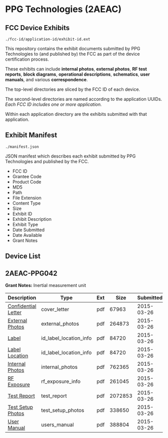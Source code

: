 # PPG Technologies (2AEAC)
## FCC Device Exhibits

```
./fcc-id/application-id/exhibit-id.ext
```

This repository contains the exhibit documents submitted by PPG Technologies to (and published by) the FCC as part of the device certification process.

These exhibits can include **internal photos**, **external photos**, **RF test reports**, **block diagrams**, **operational descriptions**, **schematics**, **user manuals**, and various **correspondence**.

The top-level directories are sliced by the FCC ID of each device.

The second-level directories are named according to the application UUIDs. *Each FCC ID includes one or more application.*

Within each application directory are the exhibits submitted with that application. 

## Exhibit Manifest

```
./manifest.json
```

JSON manifest which describes each exhibit submitted by PPG Technologies and published by the FCC.

- FCC ID
- Grantee Code
- Product Code
- MD5
- Path
- File Extension
- Content Type
- Size
- Exhibit ID
- Exhibit Description
- Exhibit Type
- Date Submitted
- Date Available
- Grant Notes

## Device List
## 2AEAC-PPG042
**Grant Notes:** Inertial measurement unit

| Description | Type | Ext | Size | Submitted | Available |
| ----------- | ---- | --- | ---- | --------- | --------- |
| [Confidential Letter](2AEAC-PPG042/3e9601f8c04ad38eed3368e125984952/2566753.pdf) | cover_letter | pdf | 67963 | 2015-03-26 | 2015-03-26 |
| [External Photos](2AEAC-PPG042/3e9601f8c04ad38eed3368e125984952/2566752.pdf) | external_photos | pdf | 264873 | 2015-03-26 | 2015-03-26 |
| [Label](2AEAC-PPG042/3e9601f8c04ad38eed3368e125984952/2566757.pdf) | id_label_location_info | pdf | 84720 | 2015-03-26 | 2015-03-26 |
| [Label Location](2AEAC-PPG042/3e9601f8c04ad38eed3368e125984952/2566757.pdf) | id_label_location_info | pdf | 84720 | 2015-03-26 | 2015-03-26 |
| [Internal Photos](2AEAC-PPG042/3e9601f8c04ad38eed3368e125984952/2566755.pdf) | internal_photos | pdf | 762365 | 2015-03-26 | 2015-03-26 |
| [RF Exposure](2AEAC-PPG042/3e9601f8c04ad38eed3368e125984952/2566754.pdf) | rf_exposure_info | pdf | 261045 | 2015-03-26 | 2015-03-26 |
| [Test Report](2AEAC-PPG042/3e9601f8c04ad38eed3368e125984952/2566759.pdf) | test_report | pdf | 2072853 | 2015-03-26 | 2015-03-26 |
| [Test Setup Photos](2AEAC-PPG042/3e9601f8c04ad38eed3368e125984952/2566758.pdf) | test_setup_photos | pdf | 338650 | 2015-03-26 | 2015-03-26 |
| [User Manual](2AEAC-PPG042/3e9601f8c04ad38eed3368e125984952/2566760.pdf) | users_manual | pdf | 388804 | 2015-03-26 | 2015-03-26 |
